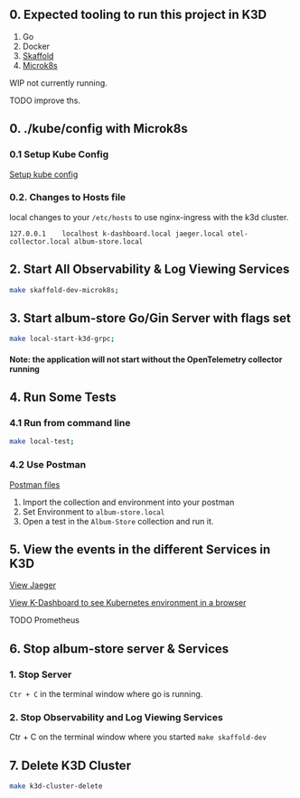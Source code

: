 ## 0. Expected tooling to run this project in K3D

1. Go
2. Docker 
3. [Skaffold](https://skaffold.dev/)
4. [Microk8s](https://microk8s.io/)

WIP not currently running. 

TODO improve ths.

## 0. ./kube/config with Microk8s

### 0.1 Setup Kube Config

[Setup kube config](Microk8s-Kube-Config-Setup.md)

### 0.2. Changes to Hosts file

local changes to your `/etc/hosts` to use nginx-ingress with the k3d cluster.

```127.0.0.1	localhost k-dashboard.local jaeger.local otel-collector.local album-store.local```

## 2. Start All Observability & Log Viewing Services
 
```bash
make skaffold-dev-microk8s;
```

## 3. Start album-store Go/Gin Server with flags set

```bash
make local-start-k3d-grpc;
```

#### Note: the application will not start without the OpenTelemetry collector running

## 4. Run Some Tests

### 4.1 Run from command line 

```bash
make local-test;
```

### 4.2 Use Postman

[Postman files](../test/postman_collection.json)

1. Import the collection and environment into your postman
1. Set Environment to `album-store.local`
1. Open a test in the `Album-Store` collection and run it.

## 5. View the events in the different Services in K3D

[View Jaeger](http://jaeger.local:8070/search?limit=20&service=album-store)

[View K-Dashboard to see Kubernetes environment in a browser](http://k-dashboard:8070/)

TODO Prometheus 

## 6. Stop album-store server & Services  

### 1. Stop Server

`Ctr + C` in the terminal window where go is running. 

### 2. Stop Observability and Log Viewing Services

Ctr + C on the terminal window where you started `make skaffold-dev`

## 7. Delete K3D Cluster

```bash
make k3d-cluster-delete
```
